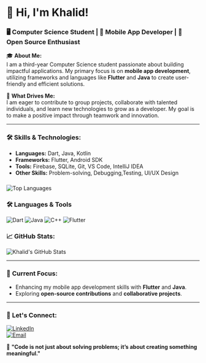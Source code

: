 # 👋 Hi, I'm Khalid!  
### 🖥️ Computer Science Student | 📱 Mobile App Developer | 🌱 Open Source Enthusiast  

🎓 **About Me:**  
I am a third-year Computer Science student passionate about building impactful applications.
My primary focus is on **mobile app development**, utilizing frameworks and languages
like **Flutter** and **Java** to create user-friendly and efficient solutions.  

🤝 **What Drives Me:**  
I am eager to contribute to group projects, collaborate with talented individuals, 
and learn new technologies to grow as a developer.
My goal is to make a positive impact through teamwork and innovation.  

---

### 🛠️ **Skills & Technologies:**  
- **Languages:** Dart, Java, Kotlin  
- **Frameworks:** Flutter, Android SDK  
- **Tools:** Firebase, SQLite, Git, VS Code, IntelliJ IDEA  
- **Other Skills:** Problem-solving, Debugging,Testing, UI/UX Design  


###
![Top Languages](https://github-readme-stats.vercel.app/api/top-langs/?username=kvadah&layout=compact&theme=radical)  
### 🛠️ **Languages & Tools**
![Dart](https://img.shields.io/badge/-Dart-0175C2?logo=dart&logoColor=white&style=flat)
![Java](https://img.shields.io/badge/-Java-007396?logo=java&logoColor=white&style=flat)
![C++](https://img.shields.io/badge/-C++-00599C?logo=c%2B%2B&logoColor=white&style=flat)
![Flutter](https://img.shields.io/badge/-Flutter-02569B?logo=flutter&logoColor=white&style=flat)
### 📈 **GitHub Stats:**  
![Khalid's GitHub Stats](https://github-readme-stats.vercel.app/api?username=kvadah&show_icons=true&theme=radical)  
 

---

### 🌟 **Current Focus:**  
- Enhancing my mobile app development skills with **Flutter** and **Java**.  
- Exploring **open-source contributions** and **collaborative projects**.  

---

### 🔗 **Let's Connect:**  
[![LinkedIn](https://img.shields.io/badge/-LinkedIn-blue?logo=Linkedin&logoColor=white)](https://www.linkedin.com/in/kvadah)  
[![Email](https://img.shields.io/badge/-Email-red?logo=email&logoColor=white)](mailto:halid.zeyne90@gmail.com)  

🌟 **"Code is not just about solving problems; it’s about creating something meaningful."**

